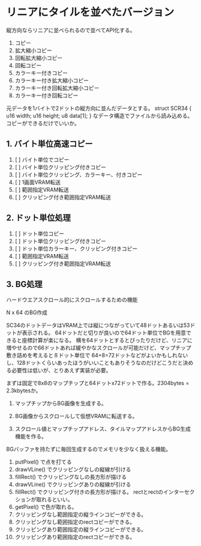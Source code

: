 # リニアにタイルを並べたバージョン

縦方向ならリニアに並べられるので並べてAPI化する。

1. コピー
2. 拡大縮小コピー
3. 回転拡大縮小コピー
4. 回転コピー
5. カラーキー付きコピー
6. カラーキー付き拡大縮小コピー
7. カラーキー付き回転拡大縮小コピー
8. カラーキー付き回転コピー

元データを1バイトで2ドットの縦方向に並んだデータとする。
struct SCR34 {
    u16 width;
    u16 height;
    u8 data[1];
}
なデータ構造でファイルから読み込める。
コピーができるだけでいいか。

## 1. バイト単位高速コピー

1. [ ] バイト単位でコピー
2. [ ] バイト単位クリッピング付きコピー
3. [ ] バイト単位クリッピング、カラーキー、付きコピー
4. [ ] 1画面VRAM転送
5. [ ] 範囲指定VRAM転送
6. [ ] クリッピング付き範囲指定VRAM転送

## 2. ドット単位処理

1. [ ] ドット単位コピー
2. [ ] ドット単位クリッピング付きコピー
3. [ ] ドット単位カラーキー、クリッピング付きコピー
4. [ ] 範囲指定VRAM転送
5. [ ] クリッピング付き範囲指定VRAM転送

## 3. BG処理

ハードウエアスクロール的にスクロールするための機能

N x 64 のBG作成

SC34のドットデータはVRAM上では縦につながっていて48ドットあるいは53ドットが表示される。
64ドットだと切りが良いので64ドット単位でBGを用意できると座標計算が楽になる。
横を64ドットとするとぴったりだけど、リニアに増やせるので66ドットあれば緩やかなスクロールが可能だけど、マップチップ敷き詰めを考えると８ドット単位で
64+8=72ドットなどがよいかもしれないし、128ドットくらいあったほうがいいこともありそうなのだけどこうだと決める必要性は低いが、とりあえず実装が必要。

まずは固定で8x8のマップチップと64ドットx72ドットで作る。2304bytes = 2.3kbytesか。

1. マップチップからBG画像を生成する。
2. BG画像からスクロールして仮想VRAMに転送する。

3. スクロール値とマップチップアドレス、タイルマップアドレスからBG生成機能を作る。

BGバッファを持たずに毎回生成するのでメモリを少なく扱える機能。


1. putPixel() で点を打てる
2. drawVLine() でクリッピングなしの縦線が引ける
3. fillRect() でクリッピングなしの長方形が描ける
4. drawVLine() でクリッピングありの縦線が引ける
5. fillRect() でクリッピング付きの長方形が描ける。
rectとrectのインターセクションが取れるといい。
6. getPixel() で色が取れる。
6. クリッピングなし範囲指定の縦ラインコピーができる。
6. クリッピングなし範囲指定のrectコピーができる。
6. クリッピングあり範囲指定の縦ラインコピーができる。
6. クリッピングあり範囲指定のrectコピーができる。
